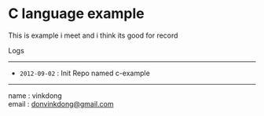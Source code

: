 # C language example

This is example i meet and i think its good for record

Logs

--- 

- `2012-09-02` : Init Repo named c-example



----------
name  : vinkdong  
email : donvinkdong@gmail.com
